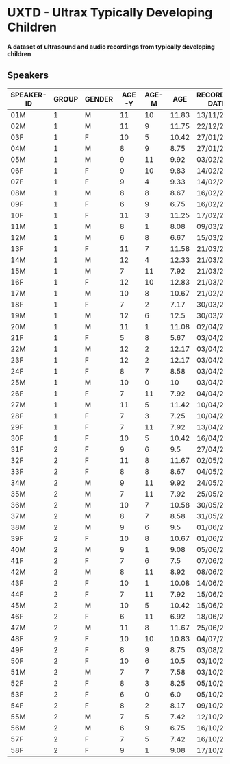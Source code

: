 # UXTD - Ultrax Typically Developing Children

#### A dataset of ultrasound and audio recordings from typically developing children



## Speakers

| SPEAKER-ID | GROUP | GENDER | AGE-Y | AGE-M | AGE   | RECORDING DATE | SUBSET |
| ---------- | ----- | ------ | ----- | ----- | ----- | -------------- | ------ |
| 01M        | 1     | M      | 11    | 10    | 11.83 | 13/11/2011     | TRAIN  |
| 02M        | 1     | M      | 11    | 9     | 11.75 | 22/12/2011     | TRAIN  |
| 03F        | 1     | F      | 10    | 5     | 10.42 | 27/01/2011     | TRAIN  |
| 04M        | 1     | M      | 8     | 9     | 8.75  | 27/01/2011     | TRAIN  |
| 05M        | 1     | M      | 9     | 11    | 9.92  | 03/02/2012     | TRAIN  |
| 06F        | 1     | F      | 9     | 10    | 9.83  | 14/02/2012     | TRAIN  |
| 07F        | 1     | F      | 9     | 4     | 9.33  | 14/02/2012     | TEST   |
| 08M        | 1     | M      | 8     | 8     | 8.67  | 16/02/2012     | TEST   |
| 09F        | 1     | F      | 6     | 9     | 6.75  | 16/02/2012     | TRAIN  |
| 10F        | 1     | F      | 11    | 3     | 11.25 | 17/02/2012     | TRAIN  |
| 11M        | 1     | M      | 8     | 1     | 8.08  | 09/03/2012     | TRAIN  |
| 12M        | 1     | M      | 6     | 8     | 6.67  | 15/03/2012     | TEST   |
| 13F        | 1     | F      | 11    | 7     | 11.58 | 21/03/2012     | TEST   |
| 14M        | 1     | M      | 12    | 4     | 12.33 | 21/03/2012     | TRAIN  |
| 15M        | 1     | M      | 7     | 11    | 7.92  | 21/03/2012     | TRAIN  |
| 16F        | 1     | F      | 12    | 10    | 12.83 | 21/03/2012     | TRAIN  |
| 17M        | 1     | M      | 10    | 8     | 10.67 | 21/02/2012     | DEV    |
| 18F        | 1     | F      | 7     | 2     | 7.17  | 30/03/2012     | TRAIN  |
| 19M        | 1     | M      | 12    | 6     | 12.5  | 30/03/2012     | TRAIN  |
| 20M        | 1     | M      | 11    | 1     | 11.08 | 02/04/2012     | TRAIN  |
| 21F        | 1     | F      | 5     | 8     | 5.67  | 03/04/2012     | TRAIN  |
| 22M        | 1     | M      | 12    | 2     | 12.17 | 03/04/2012     | DEV    |
| 23F        | 1     | F      | 12    | 2     | 12.17 | 03/04/2012     | TRAIN  |
| 24F        | 1     | F      | 8     | 7     | 8.58  | 03/04/2012     | TRAIN  |
| 25M        | 1     | M      | 10    | 0     | 10    | 03/04/2012     | TRAIN  |
| 26F        | 1     | F      | 7     | 11    | 7.92  | 04/04/2012     | TEST   |
| 27M        | 1     | M      | 11    | 5     | 11.42 | 10/04/2012     | TRAIN  |
| 28F        | 1     | F      | 7     | 3     | 7.25  | 10/04/2012     | TRAIN  |
| 29F        | 1     | F      | 7     | 11    | 7.92  | 13/04/2012     | TRAIN  |
| 30F        | 1     | F      | 10    | 5     | 10.42 | 16/04/2012     | TEST   |
| 31F        | 2     | F      | 9     | 6     | 9.5   | 27/04/2012     | TRAIN  |
| 32F        | 2     | F      | 11    | 8     | 11.67 | 02/05/2012     | DEV    |
| 33F        | 2     | F      | 8     | 8     | 8.67  | 04/05/2012     | TRAIN  |
| 34M        | 2     | M      | 9     | 11    | 9.92  | 24/05/2012     | TRAIN  |
| 35M        | 2     | M      | 7     | 11    | 7.92  | 25/05/2012     | TRAIN  |
| 36M        | 2     | M      | 10    | 7     | 10.58 | 30/05/2012     | TRAIN  |
| 37M        | 2     | M      | 8     | 7     | 8.58  | 31/05/2012     | DEV    |
| 38M        | 2     | M      | 9     | 6     | 9.5   | 01/06/2012     | TEST   |
| 39F        | 2     | F      | 10    | 8     | 10.67 | 01/06/2012     | TEST   |
| 40M        | 2     | M      | 9     | 1     | 9.08  | 05/06/2012     | TRAIN  |
| 41F        | 2     | F      | 7     | 6     | 7.5   | 07/06/2012     | TRAIN  |
| 42M        | 2     | M      | 8     | 11    | 8.92  | 08/06/2012     | TRAIN  |
| 43F        | 2     | F      | 10    | 1     | 10.08 | 14/06/2012     | TRAIN  |
| 44F        | 2     | F      | 7     | 11    | 7.92  | 15/06/2012     | TRAIN  |
| 45M        | 2     | M      | 10    | 5     | 10.42 | 15/06/2012     | TEST   |
| 46F        | 2     | F      | 6     | 11    | 6.92  | 18/06/2012     | TRAIN  |
| 47M        | 2     | M      | 11    | 8     | 11.67 | 25/06/2012     | TEST   |
| 48F        | 2     | F      | 10    | 10    | 10.83 | 04/07/2012     | TRAIN  |
| 49F        | 2     | F      | 8     | 9     | 8.75  | 03/08/2012     | TRAIN  |
| 50F        | 2     | F      | 10    | 6     | 10.5  | 03/10/2012     | TRAIN  |
| 51M        | 2     | M      | 7     | 7     | 7.58  | 03/10/2012     | TRAIN  |
| 52F        | 2     | F      | 8     | 3     | 8.25  | 05/10/2012     | TEST   |
| 53F        | 2     | F      | 6     | 0     | 6.0   | 05/10/2012     | TEST   |
| 54F        | 2     | F      | 8     | 2     | 8.17  | 09/10/2012     | TRAIN  |
| 55M        | 2     | M      | 7     | 5     | 7.42  | 12/10/2012     | TEST   |
| 56M        | 2     | M      | 6     | 9     | 6.75  | 16/10/2012     | TRAIN  |
| 57F        | 2     | F      | 7     | 5     | 7.42  | 16/10/2012     | DEV    |
| 58F        | 2     | F      | 9     | 1     | 9.08  | 17/10/2012     | DEV    |

